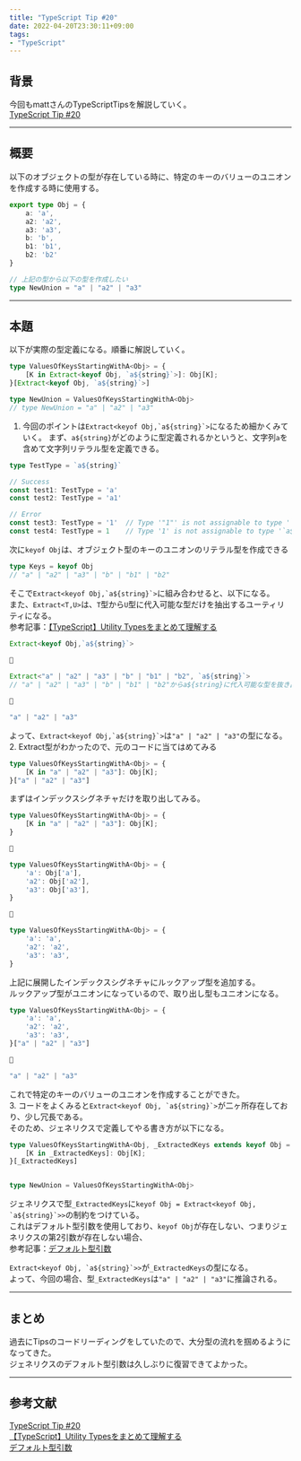 ```yaml
---
title: "TypeScript Tip #20"
date: 2022-04-20T23:30:11+09:00
tags: 
- "TypeScript"
---
```

## 背景
今回もmattさんのTypeScriptTipsを解説していく。  
<a href="https://twitter.com/mpocock1/status/1516755042816172042" target="_blank">TypeScript Tip #20</a>

---
## 概要
以下のオブジェクトの型が存在している時に、特定のキーのバリューのユニオンを作成する時に使用する。
```typescript
export type Obj = {
    a: 'a',
    a2: 'a2',
    a3: 'a3',
    b: 'b',
    b1: 'b1',
    b2: 'b2'
}

// 上記の型から以下の型を作成したい
type NewUnion = "a" | "a2" | "a3"
```
---
## 本題
以下が実際の型定義になる。順番に解説していく。
```typescript
type ValuesOfKeysStartingWithA<Obj> = {
    [K in Extract<keyof Obj, `a${string}`>]: Obj[K];
}[Extract<keyof Obj, `a${string}`>]

type NewUnion = ValuesOfKeysStartingWithA<Obj>
// type NewUnion = "a" | "a2" | "a3"
```
1. 今回のポイントは``Extract<keyof Obj,`a${string}`>``になるため細かくみていく。
まず、`a${string}`がどのように型定義されるかというと、文字列`a`を含めて文字列リテラル型を定義できる。
```typescript
type TestType = `a${string}`

// Success
const test1: TestType = 'a'
const test2: TestType = 'a1'

// Error
const test3: TestType = '1'  // Type '"1"' is not assignable to type '`a${string}`'.
const test4: TestType = 1    // Type '1' is not assignable to type '`a${string}`'.
```
次に`keyof Obj`は、オブジェクト型のキーのユニオンのリテラル型を作成できる
```typescript
type Keys = keyof Obj
// "a" | "a2" | "a3" | "b" | "b1" | "b2"
```
そこで``Extract<keyof Obj,`a${string}`>``に組み合わせると、以下になる。     
また、`Extract<T,U>`は、`T`型から`U`型に代入可能な型だけを抽出するユーティリティになる。  
参考記事：<a href="https://qiita.com/k-penguin-sato/items/e2791d7a57e96f6144e5#extracttu" target="_blank">【TypeScript】Utility Typesをまとめて理解する</a>
```typescript
Extract<keyof Obj,`a${string}`>
    
🔽

Extract<"a" | "a2" | "a3" | "b" | "b1" | "b2", `a${string}`>
// "a" | "a2" | "a3" | "b" | "b1" | "b2"からa${string}に代入可能な型を抜き出す

🔽

"a" | "a2" | "a3"
```
よって、``Extract<keyof Obj,`a${string}`>``は`"a" | "a2" | "a3"`の型になる。
2. Extract型がわかったので、元のコードに当てはめてみる
```typescript
type ValuesOfKeysStartingWithA<Obj> = {
    [K in "a" | "a2" | "a3"]: Obj[K];
}["a" | "a2" | "a3"]
```
まずはインデックスシグネチャだけを取り出してみる。
```typescript
type ValuesOfKeysStartingWithA<Obj> = {
    [K in "a" | "a2" | "a3"]: Obj[K];
}

🔽

type ValuesOfKeysStartingWithA<Obj> = {
    'a': Obj['a'],
    'a2': Obj['a2'],
    'a3': Obj['a3'],
}

🔽

type ValuesOfKeysStartingWithA<Obj> = {
    'a': 'a',
    'a2': 'a2',
    'a3': 'a3',
}
```
上記に展開したインデックスシグネチャにルックアップ型を追加する。  
ルックアップ型がユニオンになっているので、取り出し型もユニオンになる。
```typescript
type ValuesOfKeysStartingWithA<Obj> = {
    'a': 'a',
    'a2': 'a2',
    'a3': 'a3',
}["a" | "a2" | "a3"]

🔽

"a" | "a2" | "a3"
```
これで特定のキーのバリューのユニオンを作成することができた。  
3. コードをよくみると``Extract<keyof Obj, `a${string}`>``が二ヶ所存在しており、少し冗長である。  
そのため、ジェネリクスで定義してやる書き方が以下になる。
```typescript
type ValuesOfKeysStartingWithA<Obj, _ExtractedKeys extends keyof Obj = Extract<keyof Obj, `a${string}`>> = {
    [K in _ExtractedKeys]: Obj[K];
}[_ExtractedKeys]


type NewUnion = ValuesOfKeysStartingWithA<Obj>
```
ジェネリクスで型`_ExtractedKeys`に``keyof Obj = Extract<keyof Obj, `a${string}`>>``の制約をつけている。  
これはデフォルト型引数を使用しており、`keyof Obj`が存在しない、つまりジェネリクスの第2引数が存在しない場合、  
参考記事：<a href="https://typescriptbook.jp/reference/generics/default-type-parameter" target="_blank">デフォルト型引数</a>


``Extract<keyof Obj, `a${string}`>>``が``_ExtractedKeys``の型になる。  
よって、今回の場合、型`_ExtractedKeys`は`"a" | "a2" | "a3"`に推論される。

---
## まとめ
過去にTipsのコードリーディングをしていたので、大分型の流れを掴めるようになってきた。  
ジェネリクスのデフォルト型引数は久しぶりに復習できてよかった。

---
## 参考文献
<a href="https://twitter.com/mpocock1/status/1516755042816172042" target="_blank">TypeScript Tip #20</a>  
<a href="https://qiita.com/k-penguin-sato/items/e2791d7a57e96f6144e5#extracttu" target="_blank">【TypeScript】Utility Typesをまとめて理解する</a>  
<a href="https://typescriptbook.jp/reference/generics/default-type-parameter" target="_blank">デフォルト型引数</a>

